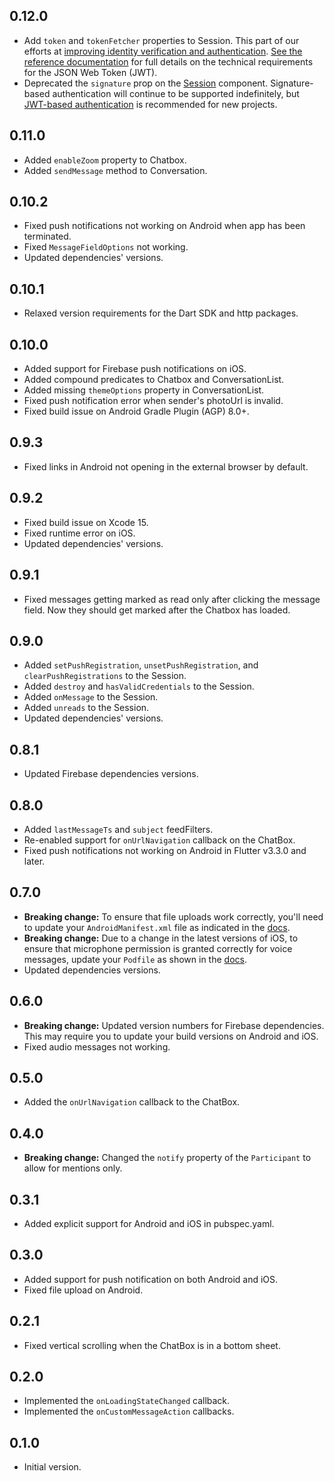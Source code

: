 ## 0.12.0

- Add `token` and `tokenFetcher` properties to Session. This part of our efforts at [improving identity verification and authentication](https://talkjs.com/docs/Features/Security_Settings/Authentication/). [See the reference documentation](https://talkjs.com/docs/Features/Security_Settings/Advanced_Authentication/#token-reference) for full details on the technical requirements for the JSON Web Token (JWT).
- Deprecated the `signature` prop on the [Session](https://talkjs.com/docs/Reference/Flutter_SDK/Session/) component. Signature-based authentication will continue to be supported indefinitely, but [JWT-based authentication](https://talkjs.com/docs/Features/Security_Settings/Authentication/) is recommended for new projects.

## 0.11.0

- Added `enableZoom` property to Chatbox.
- Added `sendMessage` method to Conversation.

## 0.10.2

- Fixed push notifications not working on Android when app has been terminated.
- Fixed `MessageFieldOptions` not working.
- Updated dependencies' versions.

## 0.10.1

- Relaxed version requirements for the Dart SDK and http packages.

## 0.10.0

- Added support for Firebase push notifications on iOS.
- Added compound predicates to Chatbox and ConversationList.
- Added missing `themeOptions` property in ConversationList.
- Fixed push notification error when sender's photoUrl is invalid.
- Fixed build issue on Android Gradle Plugin (AGP) 8.0+.

## 0.9.3

- Fixed links in Android not opening in the external browser by default.

## 0.9.2

- Fixed build issue on Xcode 15.
- Fixed runtime error on iOS.
- Updated dependencies' versions.

## 0.9.1

- Fixed messages getting marked as read only after clicking the message field.
  Now they should get marked after the Chatbox has loaded.

## 0.9.0

- Added `setPushRegistration`, `unsetPushRegistration`, and `clearPushRegistrations` to the Session.
- Added `destroy` and `hasValidCredentials` to the Session.
- Added `onMessage` to the Session.
- Added `unreads` to the Session.
- Updated dependencies' versions.

## 0.8.1

- Updated Firebase dependencies versions.

## 0.8.0

- Added `lastMessageTs` and `subject` feedFilters.
- Re-enabled support for `onUrlNavigation` callback on the ChatBox.
- Fixed push notifications not working on Android in Flutter v3.3.0 and later.

## 0.7.0

- **Breaking change:** To ensure that file uploads work correctly, you'll need to update your
  `AndroidManifest.xml` file as indicated in the [docs](https://talkjs.com/docs/Features/Customizations/File_Sharing/#enabling-file-upload-on-flutter).
- **Breaking change:** Due to a change in the latest versions of iOS, to ensure that microphone
  permission is granted correctly for voice messages, update your `Podfile` as shown in
  the [docs](https://talkjs.com/docs/Features/Customizations/Voice_Messages/#ios).
- Updated dependencies versions.

## 0.6.0

- **Breaking change:** Updated version numbers for Firebase dependencies. This may require you to update
  your build versions on Android and iOS.
- Fixed audio messages not working.

## 0.5.0

- Added the `onUrlNavigation` callback to the ChatBox.

## 0.4.0

- **Breaking change:** Changed the `notify` property of the `Participant` to allow for mentions only.

## 0.3.1

- Added explicit support for Android and iOS in pubspec.yaml.

## 0.3.0

- Added support for push notification on both Android and iOS.
- Fixed file upload on Android.

## 0.2.1

- Fixed vertical scrolling when the ChatBox is in a bottom sheet.

## 0.2.0

- Implemented the `onLoadingStateChanged` callback.
- Implemented the `onCustomMessageAction` callbacks.

## 0.1.0

- Initial version.
